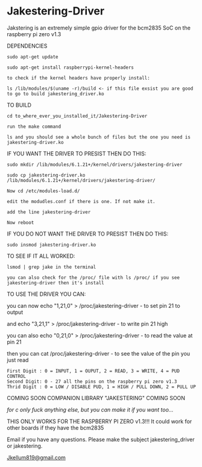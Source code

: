 # Jakestering-Driver
Jakstering is an extremely simple gpio driver for the bcm2835 SoC on the raspberry pi zero v1.3 


DEPENDENCIES
  
    sudo apt-get update

    sudo apt-get install raspberrypi-kernel-headers

    to check if the kernel headers have properly install:

    ls /lib/modules/$(uname -r)/build <- if this file exsist you are good to go to build jakestering_driver.ko


TO BUILD

    cd to_where_ever_you_installed_it/Jakestering-Driver

    run the make command

    ls and you should see a whole bunch of files but the one you need is jakestering-driver.ko



IF YOU WANT THE DRIVER TO PRESIST THEN DO THIS:

    sudo mkdir /lib/modules/6.1.21+/kernel/drivers/jakestering-driver

    sudo cp jakestering-driver.ko /lib/modules/6.1.21+/kernel/drivers/jakestering-driver/

    Now cd /etc/modules-load.d/

    edit the modudles.conf if there is one. If not make it.

    add the line jakestering-driver

    Now reboot

IF YOU DO NOT WANT THE DRIVER TO PRESIST THEN DO THIS:

    sudo insmod jakestering-driver.ko



TO SEE IF IT ALL WORKED:

    lsmod | grep jake in the terminal

    you can also check for the /proc/ file with ls /proc/ if you see jakestering-driver then it's install



TO USE THE DRIVER YOU CAN:

  you can now echo "1,21,0" > /proc/jakestering-driver - to set pin 21 to output

  and echo "3,21,1" > /proc/jakestering-driver - to write pin 21 high

  you can also echo "0,21,0" > /proc/jakestering-driver - to read the value at pin 21
  
  then you can cat /proc/jakestering-driver - to see the value of the pin you just read

    First Digit : 0 = INPUT, 1 = OUPUT, 2 = READ, 3 = WRITE, 4 = PUD CONTROL
    Second Digit: 0 - 27 all the pins on the raspberry pi zero v1.3
    Thrid Digit : 0 = LOW / DISABLE PUD, 1 = HIGH / PULL DOWN, 2 = PULL UP



COMING SOON COMPANION LIBRARY "JAKESTERING" COMING SOON

*for c only fuck anything else, but you can make it if you want too...*


THIS ONLY WORKS FOR THE RASPBERRY PI ZERO v1.3!!! It could work for other boards if they have the bcm2835

Email if you have any questions. Please make the subject jakestering_driver or jakestering.

Jkellum819@gmail.com
